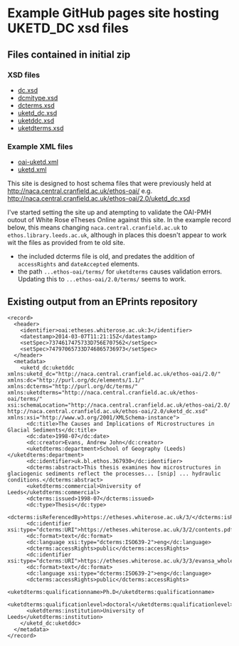 # Example GitHub pages site hosting UKETD_DC xsd files

## Files contained in initial zip

### XSD files
- [dc.xsd](/ethos-oai/2.0/dc.xsd)
- [dcmitype.xsd](/ethos-oai/2.0/dcmitype.xsd)
- [dcterms.xsd](/ethos-oai/2.0/dcterms.xsd)
- [uketd_dc.xsd](/ethos-oai/2.0/uketd_dc.xsd)
- [uketddc.xsd](/ethos-oai/2.0/uketddc.xsd)
- [uketdterms.xsd](/ethos-oai/2.0/uketdterms.xsd)

### Example XML files
- [oai-uketd.xml](/ethos-oai/2.0/oai-uketd.xml)
- [uketd.xml](/ethos-oai/2.0/uketd.xml)


This site is designed to host schema files that were previously held at http://naca.central.cranfield.ac.uk/ethos-oai/
e.g. http://naca.central.cranfield.ac.uk/ethos-oai/2.0/uketd_dc.xsd

I've started setting the site up and atempting to validate the OAI-PMH outout of White Rose eTheses Online against this site.
In the example record below, this means changing `naca.central.cranfield.ac.uk` to `ethos.library.leeds.ac.uk`, although in places this doesn't appear to work wit the files as provided from te old site.

- the included dcterms file is old, and predates the addition of `accessRights` and `dateAccepted` elements.
- the path `...ethos-oai/terms/` for `uketdterms` causes validation errors. Updating this to `...ethos-oai/2.0/terms/` seems to work. 

## Existing output from an EPrints repository

```
<record>
  <header>
    <identifier>oai:etheses.whiterose.ac.uk:3</identifier>
    <datestamp>2014-03-07T11:21:15Z</datestamp>
    <setSpec>7374617475733D756E707562</setSpec>
    <setSpec>74797065733D746865736973</setSpec>
  </header>
  <metadata>
    <uketd_dc:uketddc xmlns:uketd_dc="http://naca.central.cranfield.ac.uk/ethos-oai/2.0/" xmlns:dc="http://purl.org/dc/elements/1.1/" xmlns:dcterms="http://purl.org/dc/terms/" xmlns:uketdterms="http://naca.central.cranfield.ac.uk/ethos-oai/terms/" xsi:schemaLocation="http://naca.central.cranfield.ac.uk/ethos-oai/2.0/ http://naca.central.cranfield.ac.uk/ethos-oai/2.0/uketd_dc.xsd" xmlns:xsi="http://www.w3.org/2001/XMLSchema-instance">
      <dc:title>The Causes and Implications of Microstructures in Glacial Sediments</dc:title>
      <dc:date>1998-07</dc:date>
      <dc:creator>Evans, Andrew John</dc:creator>
      <uketdterms:department>School of Geography (Leeds)</uketdterms:department>
      <dc:identifier>uk.bl.ethos.367930</dc:identifier>
      <dcterms:abstract>This thesis examines how microstructures in glaciogenic sediments reflect the processes... [snip] ... hydraulic conditions.</dcterms:abstract>
      <uketdterms:commercial>University of Leeds</uketdterms:commercial>
      <dcterms:issued>1998-07</dcterms:issued>
      <dc:type>Thesis</dc:type>
      <dcterms:isReferencedBy>https://etheses.whiterose.ac.uk/3/</dcterms:isReferencedBy>
      <dc:identifier xsi:type="dcterms:URI">https://etheses.whiterose.ac.uk/3/2/contents.pdf</dc:identifier>
      <dc:format>text</dc:format>
      <dc:language xsi:type="dcterms:ISO639-2">eng</dc:language>
      <dcterms:accessRights>public</dcterms:accessRights>
      <dc:identifier xsi:type="dcterms:URI">https://etheses.whiterose.ac.uk/3/3/evansa_wholethesis.pdf</dc:identifier>
      <dc:format>text</dc:format>
      <dc:language xsi:type="dcterms:ISO639-2">eng</dc:language>
      <dcterms:accessRights>public</dcterms:accessRights>
      <uketdterms:qualificationname>Ph.D</uketdterms:qualificationname>
      <uketdterms:qualificationlevel>doctoral</uketdterms:qualificationlevel>
      <uketdterms:institution>University of Leeds</uketdterms:institution>
    </uketd_dc:uketddc>
  </metadata>
</record>
```
